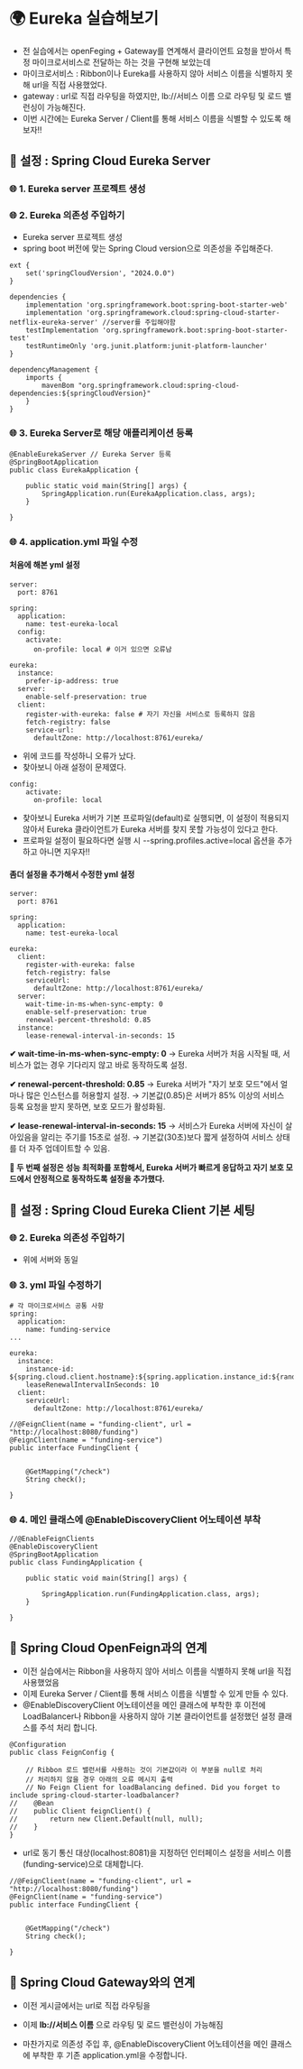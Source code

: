 # 🌍 Eureka 실습해보기
- 전 실습에서는 openFeging + Gateway를 연계해서 클라이언트 요청을 받아서 특정 마이크로서비스로 전달하는 하는 것을 구현해 보았는데
- 마이크로서비스 : Ribbon이나 Eureka를 사용하지 않아 서비스 이름을 식별하지 못해 url을 직접 사용했었다.
- gateway : url로 직접 라우팅을 하였지만, lb://서비스 이름 으로 라우팅 및 로드 밸런싱이 가능해진다.
- 이번 시간에는 Eureka Server / Client를 통해 서비스 이름을 식별할 수 있도록 해보자!!

## 🚩 설정 : Spring Cloud Eureka Server

### 🌐 1. Eureka server 프로젝트 생성

### 🌐 2. Eureka 의존성 주입하기 
- Eureka server 프로젝트 생성
- spring boot 버전에 맞는 Spring Cloud version으로 의존성을 주입해준다.

```
ext {
	set('springCloudVersion', "2024.0.0")
}

dependencies {
	implementation 'org.springframework.boot:spring-boot-starter-web'
	implementation 'org.springframework.cloud:spring-cloud-starter-netflix-eureka-server' //server를 주입해야함
	testImplementation 'org.springframework.boot:spring-boot-starter-test'
	testRuntimeOnly 'org.junit.platform:junit-platform-launcher'
}

dependencyManagement {
	imports {
		mavenBom "org.springframework.cloud:spring-cloud-dependencies:${springCloudVersion}"
	}
}
```

### 🌐 3. Eureka Server로 해당 애플리케이션 등록

```
@EnableEurekaServer // Eureka Server 등록
@SpringBootApplication
public class EurekaApplication {

	public static void main(String[] args) {
		SpringApplication.run(EurekaApplication.class, args);
	}

}
```

### 🌐 4. application.yml 파일 수정

#### 처음에 해본 yml 설정
```
server:
  port: 8761

spring:
  application:
    name: test-eureka-local
  config: 
    activate:
      on-profile: local # 이거 있으면 오류남

eureka:
  instance:
    prefer-ip-address: true
  server:
    enable-self-preservation: true
  client:
    register-with-eureka: false # 자기 자신을 서비스로 등록하지 않음
    fetch-registry: false 
    service-url:
      defaultZone: http://localhost:8761/eureka/
```

- 위에 코드를 작성하니 오류가 났다. 
- 찾아보니 아래 설정이 문제였다.
```
config:
    activate:
      on-profile: local
```
- 찾아보니 Eureka 서버가 기본 프로파일(default)로 실행되면, 이 설정이 적용되지 않아서 Eureka 클라이언트가 Eureka 서버를 찾지 못할 가능성이 있다고 한다.
- 프로파일 설정이 필요하다면 실행 시 --spring.profiles.active=local 옵션을 추가하고 아니면 지우자!!

#### 좀더 설정을 추가해서 수정한 yml 설정
```
server:
  port: 8761

spring:
  application:
    name: test-eureka-local

eureka:
  client:
    register-with-eureka: false
    fetch-registry: false
    serviceUrl:
      defaultZone: http://localhost:8761/eureka/
  server:
    wait-time-in-ms-when-sync-empty: 0
    enable-self-preservation: true
    renewal-percent-threshold: 0.85
  instance:
    lease-renewal-interval-in-seconds: 15

```
**✔ wait-time-in-ms-when-sync-empty: 0**
→ Eureka 서버가 처음 시작될 때, 서비스가 없는 경우 기다리지 않고 바로 동작하도록 설정.

**✔ renewal-percent-threshold: 0.85**
→ Eureka 서버가 "자기 보호 모드"에서 얼마나 많은 인스턴스를 허용할지 설정.
→ 기본값(0.85)은 서버가 85% 이상의 서비스 등록 요청을 받지 못하면, 보호 모드가 활성화됨.

**✔ lease-renewal-interval-in-seconds: 15**
→ 서비스가 Eureka 서버에 자신이 살아있음을 알리는 주기를 15초로 설정.
→ 기본값(30초)보다 짧게 설정하여 서비스 상태를 더 자주 업데이트할 수 있음.

**🚀 두 번째 설정은 성능 최적화를 포함해서, Eureka 서버가 빠르게 응답하고 자기 보호 모드에서 안정적으로 동작하도록 설정을 추가했다.**

## 🚩 설정 : Spring Cloud Eureka Client 기본 세팅

### 🌐 2. Eureka 의존성 주입하기 
- 위에 서버와 동일

### 🌐 3. yml 파일 수정하기
```
# 각 마이크로서비스 공통 사항
spring:
  application:
    name: funding-service
...

eureka:
  instance:
    instance-id: ${spring.cloud.client.hostname}:${spring.application.instance_id:${random.value}}
    leaseRenewalIntervalInSeconds: 10
  client:
    serviceUrl:
      defaultZone: http://localhost:8761/eureka/
```


```
//@FeignClient(name = "funding-client", url = "http://localhost:8080/funding")
@FeignClient(name = "funding-service")
public interface FundingClient {


    @GetMapping("/check")
    String check();

}

```

### 🌐 4. 메인 클래스에 **@EnableDiscoveryClient** 어노테이션 부착
```
//@EnableFeignClients
@EnableDiscoveryClient
@SpringBootApplication
public class FundingApplication {

	public static void main(String[] args) {

		SpringApplication.run(FundingApplication.class, args);
	}

}
```

## 🚩 Spring Cloud OpenFeign과의 연계
- 이전 실습에서는 Ribbon을 사용하지 않아 서비스 이름을 식별하지 못해 url을 직접 사용했었음
- 이제 Eureka Server / Client를 통해 서비스 이름을 식별할 수 있게 만들 수 있다.
- @EnableDiscoveryClient 어노테이션을 메인 클래스에 부착한 후 이전에 LoadBalancer나 Ribbon을 사용하지 않아 기본 클라이언트를 설정했던 설정 클래스를 주석 처리 합니다.


```
@Configuration
public class FeignConfig {

    // Ribbon 로드 밸런서를 사용하는 것이 기본값이라 이 부분을 null로 처리
    // 처리하지 않을 경우 아래의 오류 메시지 출력
    // No Feign Client for loadBalancing defined. Did you forget to include spring-cloud-starter-loadbalancer?
//    @Bean
//    public Client feignClient() {
//        return new Client.Default(null, null);
//    }
}

```


- url로 동기 통신 대상(localhost:8081)을 지정하던 인터페이스 설정을 서비스 이름(funding-service)으로 대체합니다.

```
//@FeignClient(name = "funding-client", url = "http://localhost:8080/funding")
@FeignClient(name = "funding-service")
public interface FundingClient {


    @GetMapping("/check")
    String check();

}
```

## 🚩 Spring Cloud Gateway와의 연계
- 이전 게시글에서는 url로 직접 라우팅을  
- 이제 **lb://서비스 이름** 으로 라우팅 및 로드 밸런싱이 가능해짐

- 마찬가지로 의존성 주입 후, @EnableDiscoveryClient 어노테이션을 메인 클래스에 부착한 후 기존 application.yml을 수정합니다.

```

```